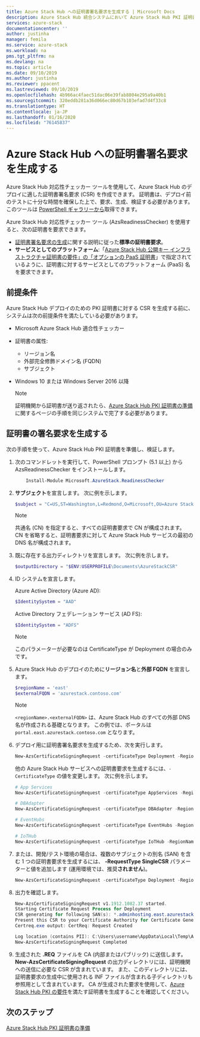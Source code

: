 ```yaml
---
title: Azure Stack Hub への証明書署名要求を生成する | Microsoft Docs
description: Azure Stack Hub 統合システムにおいて Azure Stack Hub PKI 証明書への証明書署名要求を生成する方法について学習します。
services: azure-stack
documentationcenter: ''
author: justinha
manager: femila
ms.service: azure-stack
ms.workload: na
pms.tgt_pltfrm: na
ms.devlang: na
ms.topic: article
ms.date: 09/10/2019
ms.author: justinha
ms.reviewer: ppacent
ms.lastreviewed: 09/10/2019
ms.openlocfilehash: 4b966ac4faec51dac06e39fab8804e295a9a40b1
ms.sourcegitcommit: 320eddb281a36d066ec80d67b103efad7d4f33c8
ms.translationtype: HT
ms.contentlocale: ja-JP
ms.lasthandoff: 01/16/2020
ms.locfileid: "76145837"
---
```

# <a name="generate-certificate-signing-requests-for-azure-stack-hub"></a>Azure Stack Hub への証明書署名要求を生成する

Azure Stack Hub 対応性チェッカー ツールを使用して、Azure Stack Hub のデプロイに適した証明書署名要求 (CSR) を作成できます。 証明書は、デプロイ前のテストに十分な時間を確保した上で、要求、生成、検証する必要があります。 このツールは [PowerShell ギャラリーから](https://aka.ms/AzsReadinessChecker)取得できます。

Azure Stack Hub 対応性チェッカー ツール (AzsReadinessChecker) を使用すると、次の証明書を要求できます。

- [証明書署名要求の生成](azure-stack-get-pki-certs.md#generate-certificate-signing-requests)に関する説明に従った**標準の証明書要求**。
- **サービスとしてのプラットフォーム**:「[Azure Stack Hub 公開キー インフラストラクチャ証明書の要件」の「オプションの PaaS 証明書](azure-stack-pki-certs.md#optional-paas-certificates)」で指定されているように、証明書に対するサービスとしてのプラットフォーム (PaaS) 名を要求できます。

## <a name="prerequisites"></a>前提条件

Azure Stack Hub デプロイのための PKI 証明書に対する CSR を生成する前に、システムは次の前提条件を満たしている必要があります。

- Microsoft Azure Stack Hub 適合性チェッカー
- 証明書の属性:
  - リージョン名
  - 外部完全修飾ドメイン名 (FQDN)
  - サブジェクト
- Windows 10 または Windows Server 2016 以降

  > [!NOTE]  
  > 証明機関から証明書が送り返されたら、[Azure Stack Hub PKI 証明書の準備](azure-stack-prepare-pki-certs.md)に関するページの手順を同じシステムで完了する必要があります。

## <a name="generate-certificate-signing-requests"></a>証明書の署名要求を生成する

次の手順を使って、Azure Stack Hub PKI 証明書を準備し、検証します。

1. 次のコマンドレットを実行して、PowerShell プロンプト (5.1 以上) から AzsReadinessChecker をインストールします。

    ```powershell  
        Install-Module Microsoft.AzureStack.ReadinessChecker
    ```

2. **サブジェクト**を宣言します。 次に例を示します。

    ```powershell  
    $subject = "C=US,ST=Washington,L=Redmond,O=Microsoft,OU=Azure Stack Hub"
    ```

    > [!NOTE]  
    > 共通名 (CN) を指定すると、すべての証明書要求で CN が構成されます。 CN を省略すると、証明書要求に対して Azure Stack Hub サービスの最初の DNS 名が構成されます。

3. 既に存在する出力ディレクトリを宣言します。 次に例を示します。

    ```powershell  
    $outputDirectory = "$ENV:USERPROFILE\Documents\AzureStackCSR"
    ```

4. ID システムを宣言します。

    Azure Active Directory (Azure AD):

    ```powershell
    $IdentitySystem = "AAD"
    ```

    Active Directory フェデレーション サービス (AD FS):

    ```powershell
    $IdentitySystem = "ADFS"
    ```
    > [!NOTE]  
    > このパラメーターが必要なのは CertificateType が Deployment の場合のみです。

5. Azure Stack Hub のデプロイのために**リージョン名**と**外部 FQDN** を宣言します。

    ```powershell
    $regionName = 'east'
    $externalFQDN = 'azurestack.contoso.com'
    ```

    > [!NOTE]  
    > `<regionName>.<externalFQDN>` は、Azure Stack Hub のすべての外部 DNS 名が作成される基礎となります。 この例では、ポータルは `portal.east.azurestack.contoso.com` となります。  

6. デプロイ用に証明書署名要求を生成するため、次を実行します。

    ```powershell  
    New-AzsCertificateSigningRequest -certificateType Deployment -RegionName $regionName -FQDN $externalFQDN -subject $subject -OutputRequestPath $OutputDirectory -IdentitySystem $IdentitySystem
    ```

    他の Azure Stack Hub サービスへの証明書要求を生成するには、`-CertificateType` の値を変更します。 次に例を示します。

    ```powershell  
    # App Services
    New-AzsCertificateSigningRequest -certificateType AppServices -RegionName $regionName -FQDN $externalFQDN -subject $subject -OutputRequestPath $OutputDirectory

    # DBAdapter
    New-AzsCertificateSigningRequest -certificateType DBAdapter -RegionName $regionName -FQDN $externalFQDN -subject $subject -OutputRequestPath $OutputDirectory

    # EventHubs
    New-AzsCertificateSigningRequest -certificateType EventHubs -RegionName $regionName -FQDN $externalFQDN -subject $subject -OutputRequestPath $OutputDirectory

    # IoTHub
    New-AzsCertificateSigningRequest -certificateType IoTHub -RegionName $regionName -FQDN $externalFQDN -subject $subject -OutputRequestPath $OutputDirectory
    ```

7. または、開発/テスト環境の場合は、複数のサブジェクトの別名 (SAN) を含む 1 つの証明書要求を生成するには、 **-RequestType SingleCSR** パラメーターと値を追加します (運用環境では、推奨**されません**)。

    ```powershell  
    New-AzsCertificateSigningRequest -certificateType Deployment -RegionName $regionName -FQDN $externalFQDN -RequestType SingleCSR -subject $subject -OutputRequestPath $OutputDirectory -IdentitySystem $IdentitySystem
    ```

8.  出力を確認します。

    ```powershell  
    New-AzsCertificateSigningRequest v1.1912.1082.37 started.
    Starting Certificate Request Process for Deployment
    CSR generating for following SAN(s): *.adminhosting.east.azurestack.contoso.com,*.adminvault.east.azurestack.contoso.com,*.blob.east.azurestack.contoso.com,*.hosting.east.azurestack.contoso.com,*.queue.east.azurestack.contoso.com,*.table.east.azurestack.contoso.com,*.vault.east.azurestack.contoso.com,adminmanagement.east.azurestack.contoso.com,adminportal.east.azurestack.contoso.com,management.east.azurestack.contoso.com,portal.east.azurestack.contoso.com
    Present this CSR to your Certificate Authority for Certificate Generation: C:\Users\checker\Documents\AzureStackCSR\wildcard_adminhosting_east_azurestack_contoso_com_CertRequest_20191219140359.req
    Certreq.exe output: CertReq: Request Created

    Log location (contains PII): C:\Users\username\AppData\Local\Temp\AzsReadinessChecker\AzsReadinessChecker.log
    New-AzsCertificateSigningRequest Completed
    ```

9.  生成された **.REQ** ファイルを CA (内部またはパブリック) に送信します。 **New-AzsCertificateSigningRequest** の出力ディレクトリには、証明機関への送信に必要な CSR が含まれています。 また、このディレクトリには、証明書要求の生成中に使用される INF ファイルが含まれる子ディレクトリも参照用として含まれています。 CA が生成された要求を使用して、[Azure Stack Hub PKI の要件](azure-stack-pki-certs.md)を満たす証明書を生成することを確認してください。

## <a name="next-steps"></a>次のステップ

[Azure Stack Hub PKI 証明書の準備](azure-stack-prepare-pki-certs.md)
